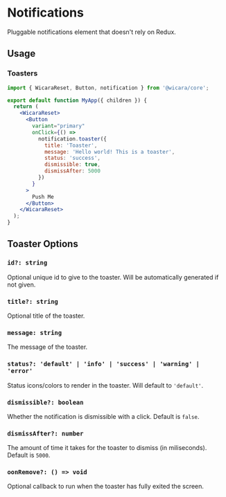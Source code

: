 # Notifications

Pluggable notifications element that doesn't rely on Redux.

## Usage

### Toasters

```jsx
import { WicaraReset, Button, notification } from '@wicara/core';

export default function MyApp({ children }) {
  return (
    <WicaraReset>
      <Button
        variant="primary"
        onClick={() =>
          notification.toaster({
            title: 'Toaster',
            message: 'Hello world! This is a toaster',
            status: 'success',
            dismissible: true,
            dismissAfter: 5000
          })
        }
      >
        Push Me
      </Button>
    </WicaraReset>
  );
}
```

## Toaster Options

### `id?: string`

Optional unique id to give to the toaster. Will be automatically generated if not given.

### `title?: string`

Optional title of the toaster.

### `message: string`

The message of the toaster.

### `status?: 'default' | 'info' | 'success' | 'warning' | 'error'`

Status icons/colors to render in the toaster. Will default to `'default'`.

### `dismissible?: boolean`

Whether the notification is dismissible with a click. Default is `false`.

### `dismissAfter?: number`

The amount of time it takes for the toaster to dismiss (in miliseconds). Default is `5000`.

### `oonRemove?: () => void`

Optional callback to run when the toaster has fully exited the screen.
